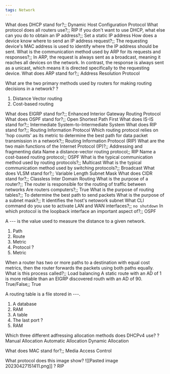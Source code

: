 ```yaml
---
tags: Network
---
```


What does DHCP stand for?;; Dynamic Host Configuration Protocol
What protocol does all routers use?;; RIP
If you don't want to use DHCP, what else can you do to obtain an IP address?;; Set a static IP address 
How does a device know where to send an IP address request?;; The requesting device's MAC address is used to identify where the IP address should be sent.
What is the communication method used by ARP for its requests and responses?;; In ARP, the request is always sent as a broadcast, meaning it reaches all devices on the network. In contrast, the response is always sent as a unicast, which means it is directed specifically to the requesting device.
What does ARP stand for?;; Address Resolution Protocol

What are the two primary methods used by routers for making routing decisions in a network?
?
1. Distance Vector routing 
2. Cost-based routing

What does EIGRP stand for?;; Enhanced Interior Gateway Routing Protocol
What does OSPF stand for?;; Open Shortest Path First
What does IS-IS stand for?;; Intermediate System-to-Intermediate System
What does RIP stand for?;; Routing Information Protocol
Which routing protocol relies on 'hop counts' as its metric to determine the best path for data packet transmission in a network?;; Routing Information Protocol (RIP)
What are the two main functions of the Internet Protocol (IP)?;; Addressing and fragmenting data
Name a distance-vector routing protocol;; RIP
Name a cost-based routing protocol;; OSPF
What is the typical communication method used by routing protocols?;; Multicast
What is the typical communication method used by switching protocols?;; Broadcast
What does VLSM stand for?;; Variable Length Subnet Mask
What does CIDR stand for?;; Classless Inter Domain Routing
What is the purpose of a router?;; The router is responsible for the routing of traffic between networks
Are routers computers?;; True
What is the purpose of routing tables?;; To determine the best path to send packets
What is the purpose of a subnet mask?;; It identifies the host's netowork subnet
What CLI command do you use to activate LAN and WAN interfaces?;; `no shutdown`
In which protocol is the loopback interface an important aspect of?;; OSPF

A --- is the value used to measure the distance to a given network.
1. Path
2. Route
3. Metric
4. Protocol
?
3. Metric

When a router has two or more paths to a destination with equal cost metrics, then the router forwards the packets using both paths equally. What is this process called?;; Load balancing
A static route with an AD of 1 is more reliable than an EIGRP discovered routh with an AD of 90. True/False;; True

A routing table is a file stored in ---.
1. A database
2. RAM
3. A table
4. The last port
?
2. RAM

Which three different adfressing allocation methods does DHCPv4 use?
?
Manual Allocation
Automatic Allocation
Dynamic Allocation

What does MAC stand for?;; Media Access Control

What protocol does this image show?
![[Pasted image 20230427151411.png]]
?
RIP